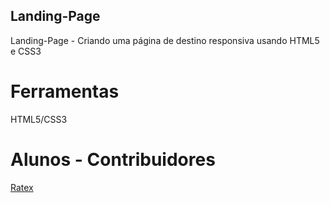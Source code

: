 ## Landing-Page
 Landing-Page -  Criando uma página de destino responsiva usando HTML5 e CSS3

# Ferramentas 
 HTML5/CSS3
 
# Alunos - Contribuidores

<a href="https://github.com/Raatexx">Ratex</a>
